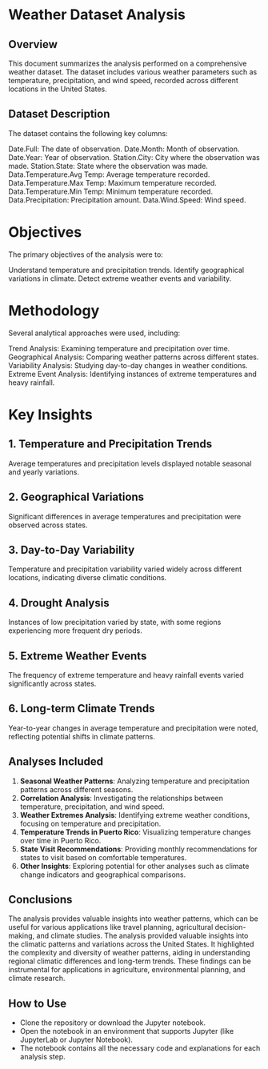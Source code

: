 # Weather Dataset Analysis
## Overview
This document summarizes the analysis performed on a comprehensive weather dataset. The dataset includes various weather parameters such as temperature, precipitation, and wind speed, recorded across different locations in the United States.

## Dataset Description
The dataset contains the following key columns:

Date.Full: The date of observation.
Date.Month: Month of observation.
Date.Year: Year of observation.
Station.City: City where the observation was made.
Station.State: State where the observation was made.
Data.Temperature.Avg Temp: Average temperature recorded.
Data.Temperature.Max Temp: Maximum temperature recorded.
Data.Temperature.Min Temp: Minimum temperature recorded.
Data.Precipitation: Precipitation amount.
Data.Wind.Speed: Wind speed.

# Objectives
The primary objectives of the analysis were to:

Understand temperature and precipitation trends.
Identify geographical variations in climate.
Detect extreme weather events and variability.
# Methodology
Several analytical approaches were used, including:

Trend Analysis: Examining temperature and precipitation over time.
Geographical Analysis: Comparing weather patterns across different states.
Variability Analysis: Studying day-to-day changes in weather conditions.
Extreme Event Analysis: Identifying instances of extreme temperatures and heavy rainfall.
# Key Insights
## 1. Temperature and Precipitation Trends
Average temperatures and precipitation levels displayed notable seasonal and yearly variations.
## 2. Geographical Variations
Significant differences in average temperatures and precipitation were observed across states.
## 3. Day-to-Day Variability
Temperature and precipitation variability varied widely across different locations, indicating diverse climatic conditions.
## 4. Drought Analysis
Instances of low precipitation varied by state, with some regions experiencing more frequent dry periods.
## 5. Extreme Weather Events
The frequency of extreme temperature and heavy rainfall events varied significantly across states.
## 6. Long-term Climate Trends
Year-to-year changes in average temperature and precipitation were noted, reflecting potential shifts in climate patterns.

## Analyses Included
1. **Seasonal Weather Patterns**: Analyzing temperature and precipitation patterns across different seasons.
2. **Correlation Analysis**: Investigating the relationships between temperature, precipitation, and wind speed.
3. **Weather Extremes Analysis**: Identifying extreme weather conditions, focusing on temperature and precipitation.
4. **Temperature Trends in Puerto Rico**: Visualizing temperature changes over time in Puerto Rico.
5. **State Visit Recommendations**: Providing monthly recommendations for states to visit based on comfortable temperatures.
6. **Other Insights**: Exploring potential for other analyses such as climate change indicators and geographical comparisons.

## Conclusions
The analysis provides valuable insights into weather patterns, which can be useful for various applications like travel planning, agricultural decision-making, and climate studies.
The analysis provided valuable insights into the climatic patterns and variations across the United States. It highlighted the complexity and diversity of weather patterns, aiding in understanding regional climatic differences and long-term trends. These findings can be instrumental for applications in agriculture, environmental planning, and climate research.

## How to Use
- Clone the repository or download the Jupyter notebook.
- Open the notebook in an environment that supports Jupyter (like JupyterLab or Jupyter Notebook).
- The notebook contains all the necessary code and explanations for each analysis step.

